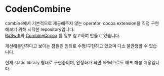 # CodenCombine

combine에서 기본적으로 제공해주지 않는 operator, cocoa extension을 직접 구현해보기 위해 시작한 repository입니다.   
[RxSwift](https://github.com/ReactiveX/RxSwift)와 [CombineCocoa](https://github.com/CombineCommunity/CombineCocoa) 를 일부 참고하여 만들고 있습니다.    

개선해볼만하다고 보이는 점들은 임의로 수정/구현하고 있으며 다소 불안정할 수 있습니다.

현재 static library 형태로 구현중이며, 안정화가 되면 SPM으로도 배포 해볼 예정입니다.
